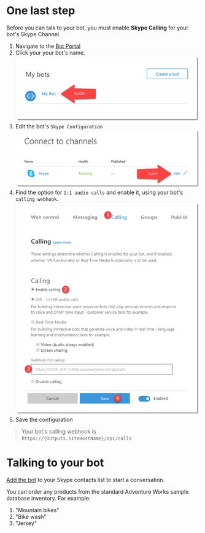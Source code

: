 # One last step

Before you can talk to your bot, you must enable **Skype Calling** for your bot's Skype Channel.

1. Navigate to the [Bot Portal][5]
1. Click your your bot's name.
![screenshot][1]
1. Edit the bot's `Skype Configuration`
![screenshot][2]
1. Find the option for `1:1 audio calls` and enable it, using your bot's `calling webhook`.  
![screenshot][3]
1. Save the configuration
> Your bot's calling webhook is `https://{Outputs.siteHostName}/api/calls`

# Talking to your bot

[Add the bot][6] to your Skype contacts list to start a conversation.

You can order any products from the standard Adventure Works sample database inventory. For example:
1. "Mountain bikes"
1. "Bike wash"
1. "Jersey"

[1]: ../../assets/skype-channel-01.png
[2]: ../../assets/skype-channel-02.png
[3]: ../../assets/skype-channel-03.png
[5]: https://dev.botframework.com/bots
[6]: https://join.skype.com/bot/{Outputs.appId}